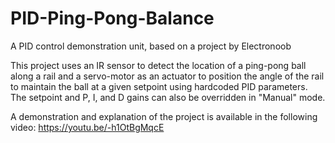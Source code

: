# PID-Ping-Pong-Balance
A PID control demonstration unit, based on a project by Electronoob

This project uses an IR sensor to detect the location of a ping-pong ball along a rail and a servo-motor as an actuator to position the angle of the rail to maintain the ball at a given setpoint using hardcoded PID parameters.  The setpoint and P, I, and D gains can also be overridden in "Manual" mode.

A demonstration and explanation of the project is available in the following video:
https://youtu.be/-h1OtBgMqcE
